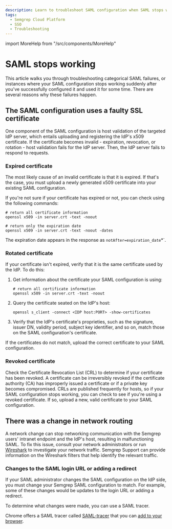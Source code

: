 ```yaml
---
description: Learn to troubleshoot SAML configuration when SAML stops working.
tags:
  - Semgrep Cloud Platform 
  - SSO
  - Troubleshooting
---
```


import MoreHelp from "/src/components/MoreHelp"

# SAML stops working

This article walks you through troubleshooting categorical SAML failures, or
instances where your SAML configuration stops working suddenly after you've
successfully configured it and used it for some time. There are several reasons
why these failures happen.

## The SAML configuration uses a faulty SSL certificate

One component of the SAML configuration is host validation of the targeted IdP
server, which entails uploading and registering the IdP's x509 certificate. If
the certificate becomes invalid - expiration, revocation, or rotation - host
validation fails for the IdP server. Then, the IdP server fails to respond to
requests.
 
### Expired certificate

The most likely cause of an invalid certificate is that it is expired. If that's
the case, you must upload a newly generated x509 certificate into your existing
SAML configuration. 

If you're not sure if your certificate has expired or not, you can check using the following commands:

```console
# return all certificate information
openssl x509 -in server.crt -text -noout 

# return only the expiration date
openssl x509 -in server.crt -text -noout -dates
```

The expiration date appears in the response as `notAfter=expiration_date`*`.

### Rotated certificate

If your certificate isn't expired, verify that it is the same certificate used
by the IdP. To do this:

1. Get information about the certificate your SAML configuration is using:

    ```console
    # return all certificate information
    openssl x509 -in server.crt -text -noout 
    ```
2. Query the certificate seated on the IdP's host:  

    ```console
    openssl s_client -connect <IDP host:PORT> -show-certificates
    ```

3. Verify that the IdP's certificate's proprieties, such as the signature, issuer
DN, validity period, subject key identifier, and so on, match those on the SAML
configuration's certificate.

If the certificates do not match, upload the correct certificate to your SAML configuration.

### Revoked certificate

Check the Certificate Revocation List (CRL) to determine if your certificate has
been revoked. A certificate can be irreversibly revoked if the certificate
authority (CA) has improperly issued a certificate or if a private key becomes
compromised. CRLs are published frequently for hosts, so if your SAML
configuration stops working, you can check to see if you're using a revoked
certificate. If so, upload a new, valid certificate to your SAML
configuration.

## There was a change in network routing

A network change can stop
networking communication with the Semgrep users' intranet endpoint and the IdP's
host, resulting in malfunctioning SAML. To fix this issue, consult 
your network administrators or run [Wireshark](https://www.wireshark.org/) to
investigate your network traffic. Semgrep Support can provide information on the
Wireshark filters that help identify the relevant traffic.

### Changes to the SAML login URL or adding a redirect

If your SAML administrator changes the SAML configuration on the IdP side, you
must change your Semgrep SAML configuration to match. For example, some of these
changes would be updates to the login URL or adding a redirect.

To determine what changes were made, you can use a SAML tracer.

Chrome offers a SAML tracer called
[SAML-tracer](https://chromewebstore.google.com/detail/saml-tracer/mpdajninpobndbfcldcmbpnnbhibjmch?pli=1)
that you can [add to your
browser](https://support.google.com/chrome_webstore/answer/2664769?hl=en).

<MoreHelp />

